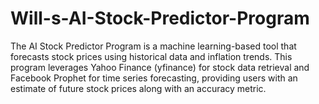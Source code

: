 # Will-s-AI-Stock-Predictor-Program
The AI Stock Predictor Program is a machine learning-based tool that forecasts stock prices using historical data and inflation trends. This program leverages Yahoo Finance (yfinance) for stock data retrieval and Facebook Prophet for time series forecasting, providing users with an estimate of future stock prices along with an accuracy metric.

